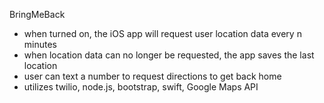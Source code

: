 BringMeBack

- when turned on, the iOS app will request user location data every n minutes
- when location data can no longer be requested, the app saves the last location 
- user can text a number to request directions to get back home
- utilizes twilio, node.js, bootstrap, swift, Google Maps API